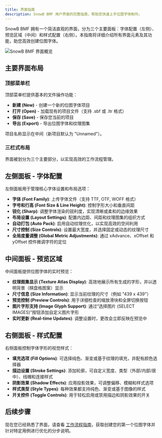 ```yaml
---
title: 界面指南
description: SnowB BMF 用户界面的完整指南，帮助您快速上手位图字体制作。
---
```


SnowB BMF 拥有一个简洁直观的界面，分为三个主要面板：字体配置（左侧）、预览区域（中间）和样式配置（右侧）。本指南将详细介绍所有界面元素及其功能，助您高效创建位图字体。

![SnowB BMF 界面概览](~/assets/interface-overview.png)

## 主要界面布局

### 顶部菜单栏

顶部菜单栏提供基本的文件操作功能：

- **新建 (New)** - 创建一个新的位图字体项目
- **打开 (Open)** - 加载现有的项目文件（支持 .sbf 或 .ltr 格式）
- **保存 (Save)** - 保存您当前的项目
- **导出 (Export)** - 导出位图字体和纹理图集

项目名称显示在中间（新项目默认为 "Unnamed"）。

### 三栏式布局

界面被划分为三个主要部分，以实现高效的工作流程管理。

## 左侧面板 - 字体配置

左侧面板用于管理核心字体设置和布局选项：

- **字体 (Font Family)**: 上传字体文件（支持 TTF, OTF, WOFF 格式）
- **字号和行高 (Font Size & Line Height)**: 控制字形大小和垂直间距
- **锐化 (Sharp)**: 调整字体渲染的锐利度，实现清晰或柔和的边缘效果
- **布局设置 (Layout Settings)**: 配置内边距、间距和纹理图集的组织方式
- **自动打包 (Auto Pack)**: 启用自动纹理优化，以实现高效的空间利用
- **尺寸控制 (Size Controls)**: 设置最大宽度，并选择固定或动态的纹理尺寸
- **全局度量调整 (Global Metric Adjustments)**: 通过 xAdvance、xOffset 和 yOffset 控件微调字符的定位

## 中间面板 - 预览区域

中间面板提供位图字体的实时预览：

- **纹理图集显示 (Texture Atlas Display)**: 高效地展示所有生成的字形，并以透明背景（棋盘格图案）显示
- **尺寸信息 (Size Information)**: 显示当前纹理的尺寸（例如 "439 x 439"）
- **预览控制 (Preview Controls)**: 用于详细检查的缩放滑块和全屏切换按钮
- **图片字形支持 (Image Glyph Support)**: 通过“选择图片 (SELECT IMAGES)”按钮添加自定义图片字形
- **实时更新 (Real-time Updates)**: 调整设置时，更改会立即反映在预览中

## 右侧面板 - 样式配置

右侧面板控制字体字形的视觉样式：

- **填充选项 (Fill Options)**: 可选择纯色、渐变或基于纹理的填充，并配有颜色选择器
- **描边设置 (Stroke Settings)**: 添加轮廓，可自定义宽度、类型（外部/内部/居中）、线帽和连接样式
- **阴影效果 (Shadow Effects)**: 应用投影效果，可调整偏移、模糊和样式选项
- **样式类型 (Style Types)**: 每种效果都支持纯色、渐变或基于图像的样式
- **开关控件 (Toggle Controls)**: 用于轻松启用或禁用描边和阴影效果的开关

## 后续步骤

现在您已经熟悉了界面，请查看 [工作流程指南](../workflow-guide/)，获取创建您的第一个位图字体并针对特定用例进行优化的分步说明。